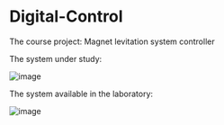 # Digital-Control
The course project: Magnet levitation system controller


The system under study:

![image](https://github.com/user-attachments/assets/1e2eef92-8f39-4146-8cda-4ae0d0b1bb72)

The system available in the laboratory:

![image](https://github.com/user-attachments/assets/57d3cf8d-f216-4120-bebc-49acb517ff78)

